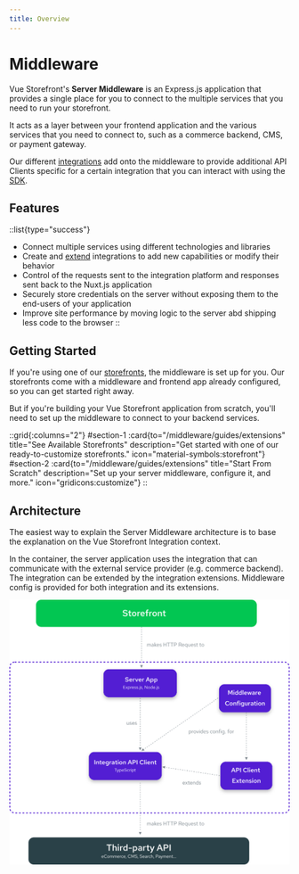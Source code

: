 ```yaml
---
title: Overview
---
```

# Middleware

Vue Storefront's **Server Middleware** is an Express.js application that provides a single place for you to connect to the multiple services that you need to run your storefront.

It acts as a layer between your frontend application and the various services that you need to connect to, such as a commerce backend, CMS, or payment gateway. 

Our different [integrations](/integrations) add onto the middleware to provide additional API Clients specific for a certain integration that you can interact with using the [SDK](/sdk).

## Features

::list{type="success"}
- Connect multiple services using different technologies and libraries
- Create and [extend](/middleware/guides/extensions) integrations to add new capabilities or modify their behavior
- Control of the requests sent to the integration platform and responses sent back to the Nuxt.js application
- Securely store credentials on the server without exposing them to the end-users of your application
- Improve site performance by moving logic to the server abd shipping less code to the browser
::

## Getting Started

If you're using one of our [storefronts](/storefronts), the middleware is set up for you. Our storefronts come with a middleware and frontend app already configured, so you can get started right away.

But if you're building your Vue Storefront application from scratch, you'll need to set up the middleware to connect to your backend services.

::grid{:columns="2"}
#section-1
:card{to="/middleware/guides/extensions" title="See Available Storefronts" description="Get started with one of our ready-to-customize storefronts." icon="material-symbols:storefront"}
#section-2
:card{to="/middleware/guides/extensions" title="Start From Scratch" description="Set up your server middleware, configure it, and more." icon="gridicons:customize"}
::

## Architecture

The easiest way to explain the Server Middleware architecture is to base the explanation on the Vue Storefront Integration context.

In the container, the server application uses the integration that can communicate with the external service provider (e.g. commerce backend). The integration can be extended by the integration extensions. Middleware config is provided for both integration and its extensions.

<img alt="Middleware Data Flow" src="./img/overview/architecture.svg" class="mx-auto" />



